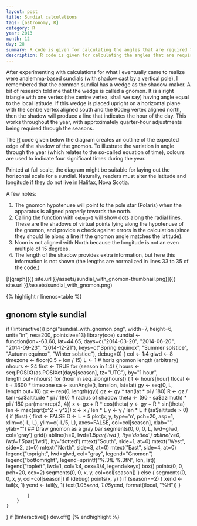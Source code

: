 ```yaml
---
layout: post
title: Sundial calculations
tags: [astronomy, R]
category: R
year: 2013
month: 12
day: 28
summary: R code is given for calculating the angles that are required to construct a sundial scale.
description: R code is given for calculating the angles that are required to construct a sundial scale.
---
```


After experimenting with calculations for what I eventually came to realize were analemma-based sundials (with shadow cast by a vertical pole), I remembered that the common sundial has a wedge as the shadow-maker. A bit of research told me that the wedge is called a gnomon.  It is a right triangle with one vertex (the centre vertex, shall we say) having angle equal to the local latitude.  If this wedge is placed upright on a horizontal plane with the centre vertex aligned south and the 90deg vertex aligned north, then the shadow will produce a line that indicates the hour of the day.  This works throughout the year, with approximately quarter-hour adjustments being required through the seasons.

The [R](http://www.r-project.org) code given below the diagram creates an outline of the expected edge of the shadow of the gnomon.  To illustrate the variation in angle through the year (which relates to the so-called equation of time), colours are used to indicate four significant times during the year.

Printed at full scale, the diagram might be suitable for laying out the horizontal scale for a sundial.  Naturally, readers must alter the latitude and longitude if they do not live in Halifax, Nova Scotia.

A few notes:

1. The gnomon hypotenuse will point to the pole star (Polaris) when the apparatus is aligned properly towards the north.
2. Calling the function with ``debug=1`` will show dots along the radial lines. These are the shadows of virtual points lying along the hypotenuse of the gnomon, and provide a check against errors in the calculation (since they should lie along a line if the gnomon angle matches the latitude).
3. Noon is not aligned with North because the longitude is not an even multiple of 15 degrees.
4. The length of the shadow provides extra information, but here this information is not shown (the lengths are normalized in lines 33 to 35 of the code.)

[![graph]({{ site.url }}/assets/sundial_with_gnomon-thumbnail.png)]({{ site.url }}/assets/sundial_with_gnomon.png)

{% highlight r linenos=table %}
## gnonom style sundial
if (!interactive())
    png("sundial_with_gnomon.png", width=7, height=6, unit="in", 
        res=200, pointsize=13)
library(oce)
sundial <- function(lon=-63.60, lat=44.65,
                    days=c("2014-03-20", "2014-06-20", "2014-09-23", "2014-12-21"),
                    keys=c("Spring equinox", "Summer solstice",
                           "Autumn equinox", "Winter solstice"),
                    debug=0)
{
    col <- 1:4
    glwd <- 8
    timezone <- floor(0.5 + lon / 15)
    L <- 1                           # horiz gnomon length (arbitrary)
    nhours <- 24
    first <- TRUE
    for (season in 1:4) {
        hours <- seq.POSIXt(as.POSIXct(days[season], tz="UTC"),
                            by="1 hour", length.out=nhours)
        for (hour in seq_along(hours)) {
            t <- hours[hour]
            tlocal <- t + 3600 * timezone
            sa <- sunAngle(t, lon=lon, lat=lat)
            gy <- seq(0, L, length.out=10)
            gx <- rep(0, length(gy))
            gz <- gy * tan(lat * pi / 180)
            R <- gz / tan(-sa$altitude * pi / 180) # radius of shadow
            theta <- (90 - sa$azimuth) * pi / 180
            par(mar=rep(2, 4))
            x <- gx + R * cos(theta)
            y <- gy + R * sin(theta)
            len <- max(sqrt(x^2 + y^2))
            x <- x / len * L
            y <- y / len * L
            if (sa$altitude > 0) {
                if (first) {
                    first <- FALSE
                    D <- L * 5
                    plot(x, y, type='n', pch=20, asp=1,
                         xlim=c(-L, L), ylim=c(-L/5, L),
                         axes=FALSE, col=col[season], xlab="", ylab="")
                    ## Draw gnomon as a gray bar
                    segments(0, 0, 0, L, lwd=glwd, col='gray')
                    grid()
                    abline(h=0, lwd=1.5*par('lwd'), lty='dotted')
                    abline(v=0, lwd=1.5*par('lwd'), lty='dotted')
                    mtext("South", side=1, at=0)
                    mtext("West", side=2, at=0)
                    mtext("North", side=3, at=0)
                    mtext("East", side=4, at=0)
                    legend("topright", lwd=glwd, col="gray",
                           legend="Gnomon")
                    legend("bottomright",
                           legend=sprintf("%.3fE %.3fN", lon, lat))
                    legend("topleft", lwd=1, col=1:4, cex=3/4,
                           legend=keys)
                    box()
                    points(0, 0, pch=20, cex=2)
                    segments(0, 0, x, y, col=col[season])
                } else {
                    segments(0, 0, x, y, col=col[season])
                    if (debug)
                        points(x, y)
                }
                if (season==2) {
                    xend <- tail(x, 1)
                    yend <- tail(y, 1)
                    text(1.05*xend, 1.05*yend, format(tlocal, "%H"))
                }

            }
        }
    }
}
if (!interactive())
    dev.off()
{% endhighlight %}
